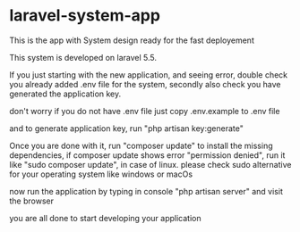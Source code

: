 # laravel-system-app
This is the app with System design ready for the fast deployement


This system is developed on laravel 5.5.

If you just starting with the new application, and seeing error, double check you already added .env file for the system, secondly also check you have generated the application key.

don't worry if you do not have .env file just copy .env.example to .env file

and to generate application key, run "php artisan key:generate"

Once you are done with it, run "composer update" to install the missing dependencies, if composer update shows error "permission denied", run it like "sudo composer update", in case of linux. please check sudo alternative for your operating system like windows or macOs

now run the application by typing in console "php artisan server" and visit the browser

you are all done to start developing your application

